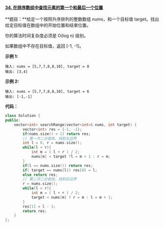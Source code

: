 #### [34. 在排序数组中查找元素的第一个和最后一个位置](https://leetcode-cn.com/problems/find-first-and-last-position-of-element-in-sorted-array/)

**题目：**给定一个按照升序排列的整数数组 nums，和一个目标值 target。找出给定目标值在数组中的开始位置和结束位置。

你的算法时间复杂度必须是 O(log n) 级别。

如果数组中不存在目标值，返回 [-1, -1]。

**示例 1:**

```
输入: nums = [5,7,7,8,8,10], target = 8
输出: [3,4]
```

**示例 2:**

```
输入: nums = [5,7,7,8,8,10], target = 6
输出: [-1,-1]
```

**代码：**

```c++
class Solution {
public:
    vector<int> searchRange(vector<int>& nums, int target) {
        vector<int> res = {-1, -1};
        if(nums.size() < 1) return res;
        // 第一次二分查找，找到左边界
        int l = 0, r = nums.size();
        while(l < r){
            int m = ( l + r ) / 2;
            nums[m] < target ?l = m + 1 : r = m;
        }
        if(l == nums.size()) return res; 
        if( target == nums[l]) res[0] = l;
        else return res;
        // 第二次二分查找，找到右边界
        r = nums.size();
        while(l < r){
            int m = ( l + r ) / 2;
            target < nums[m] ? r = m : l = m + 1;
        }
        res[1] = l - 1;
        return res;
    }
};
```

